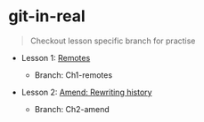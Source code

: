 # git-in-real

> Checkout lesson specific branch for practise


* Lesson 1: [Remotes](/1-lesson.md)
    - Branch: Ch1-remotes 

* Lesson 2: [Amend: Rewriting history](/2-lesson.md)
    - Branch: Ch2-amend

